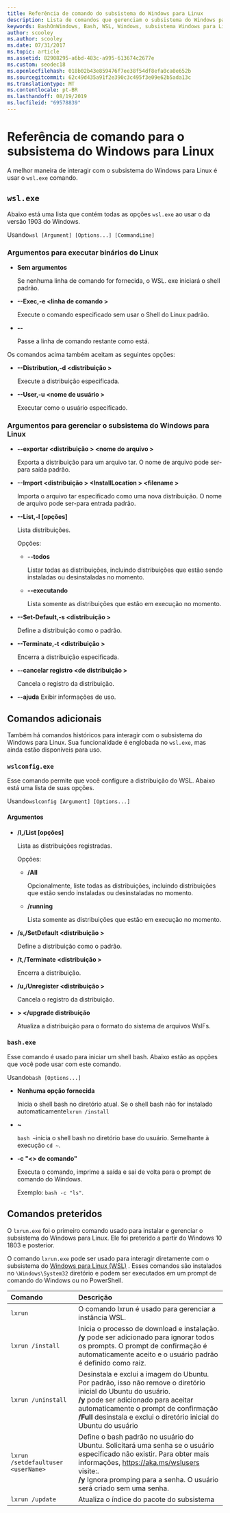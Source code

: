 ```yaml
---
title: Referência de comando do subsistema do Windows para Linux
description: Lista de comandos que gerenciam o subsistema do Windows para Linux
keywords: BashOnWindows, Bash, WSL, Windows, subsistema Windows para Linux, windowssubsystem, Ubuntu
author: scooley
ms.author: scooley
ms.date: 07/31/2017
ms.topic: article
ms.assetid: 82908295-a6bd-483c-a995-613674c2677e
ms.custom: seodec18
ms.openlocfilehash: 018b02b43e859476f7ee38f54df8efa0ca0e652b
ms.sourcegitcommit: 62c49d435a91f2e390c3c495f3e09e62b5ada13c
ms.translationtype: MT
ms.contentlocale: pt-BR
ms.lasthandoff: 08/19/2019
ms.locfileid: "69578839"
---
```

# <a name="command-reference-for-windows-subsystem-for-linux"></a>Referência de comando para o subsistema do Windows para Linux

A melhor maneira de interagir com o subsistema do Windows para Linux é usar o `wsl.exe` comando. 


## `wsl.exe`

Abaixo está uma lista que contém todas as opções `wsl.exe` ao usar o da versão 1903 do Windows.

Usando`wsl [Argument] [Options...] [CommandLine]`

### <a name="arguments-for-running-linux-binaries"></a>Argumentos para executar binários do Linux

* **Sem argumentos**

  Se nenhuma linha de comando for fornecida, o WSL. exe iniciará o shell padrão.

* **--Exec,-e \<linha de comando >**
  
  Execute o comando especificado sem usar o Shell do Linux padrão.

* **--**
  
  Passe a linha de comando restante como está.

Os comandos acima também aceitam as seguintes opções:

* **--Distribution,-d \<distribuição >**

  Execute a distribuição especificada.

* **--User,-u \<nome de usuário >**

  Executar como o usuário especificado.

### <a name="arguments-for-managing-windows-subsystem-for-linux"></a>Argumentos para gerenciar o subsistema do Windows para Linux

* **--exportar \<distribuição > \<nome do arquivo >**
  
  Exporta a distribuição para um arquivo tar. O nome de arquivo pode ser-para saída padrão.

* **--Import \<distribuição > \<InstallLocation > \<filename >**
  
  Importa o arquivo tar especificado como uma nova distribuição. O nome de arquivo pode ser-para entrada padrão.

* **--List,-l [opções]**
  
  Lista distribuições.

  Opções:
  * **--todos**
      
    Listar todas as distribuições, incluindo distribuições que estão sendo instaladas ou desinstaladas no momento.

  * **--executando**
      
    Lista somente as distribuições que estão em execução no momento.

* **--Set-Default,-s \<distribuição >**
  
  Define a distribuição como o padrão.

* **--Terminate,-t \<distribuição >**
  
  Encerra a distribuição especificada.

* **--cancelar registro \<de distribuição >**
  
  Cancela o registro da distribuição.
   
* **--ajuda** Exibir informações de uso.

## <a name="additional-commands"></a>Comandos adicionais

Também há comandos históricos para interagir com o subsistema do Windows para Linux. Sua funcionalidade é englobada no `wsl.exe`, mas ainda estão disponíveis para uso. 

### `wslconfig.exe`

Esse comando permite que você configure a distribuição do WSL. Abaixo está uma lista de suas opções.

Usando`wslconfig [Argument] [Options...]`

#### <a name="arguments"></a>Argumentos
* **/l,/List [opções]**
  
  Lista as distribuições registradas.
  
  Opções:
    * **/All**
    
      Opcionalmente, liste todas as distribuições, incluindo distribuições que estão sendo instaladas ou desinstaladas no momento.

    * **/running**
      
      Lista somente as distribuições que estão em execução no momento.

* **/s,/SetDefault \<distribuição >**
  
  Define a distribuição como o padrão.

* **/t,/Terminate \<distribuição >**
  
  Encerra a distribuição.

* **/u,/Unregister \<distribuição >**
  
  Cancela o registro da distribuição.
   
* **> \</upgrade distribuição**
  
  Atualiza a distribuição para o formato do sistema de arquivos WslFs.

### `bash.exe`

Esse comando é usado para iniciar um shell bash. Abaixo estão as opções que você pode usar com este comando.

Usando`bash [Options...]`

* **Nenhuma opção fornecida**
  
  Inicia o shell bash no diretório atual. Se o shell bash não for instalado automaticamente`lxrun /install`

* **~**
  
  `bash ~`inicia o shell bash no diretório base do usuário.  Semelhante à execução `cd ~`.

* **-c "\<> de comando"**
  
  Executa o comando, imprime a saída e sai de volta para o prompt de comando do Windows.
    
  Exemplo: `bash -c "ls"`.

## <a name="deprecated-commands"></a>Comandos preteridos

O `lxrun.exe` foi o primeiro comando usado para instalar e gerenciar o subsistema do Windows para Linux. Ele foi preterido a partir do Windows 10 1803 e posterior.

O comando `lxrun.exe` pode ser usado para interagir diretamente com o subsistema do [Windows para Linux (WSL)](https://msdn.microsoft.com/en-us/commandline/wsl/faq#what-windows-subsystem-for-linux-wsl-) .  Esses comandos são instalados no `\Windows\System32` diretório e podem ser executados em um prompt de comando do Windows ou no PowerShell.

| Comando                     | Descrição                     |
|:----------------------------|:---------------------------|
| `lxrun`                     | O comando lxrun é usado para gerenciar a instância WSL. |
| `lxrun /install`            | Inicia o processo de download e instalação. <br/> **/y** pode ser adicionado para ignorar todos os prompts.  O prompt de confirmação é automaticamente aceito e o usuário padrão é definido como raiz.          |
| `lxrun /uninstall`          | Desinstala e exclui a imagem do Ubuntu.  Por padrão, isso não remove o diretório inicial do Ubuntu do usuário. <br/> **/y** pode ser adicionado para aceitar automaticamente o prompt de confirmação <br/>**/Full** desinstala e exclui o diretório inicial do Ubuntu do usuário         |
| `lxrun /setdefaultuser <userName>`     | Define o bash padrão no usuário do Ubuntu. Solicitará uma senha se o usuário especificado não existir.  Para obter mais informações, https://aka.ms/wslusers visite:. <br/> **/y** Ignora promping para a senha.  O usuário será criado sem uma senha.|
| `lxrun /update`            | Atualiza o índice do pacote do subsistema          |
